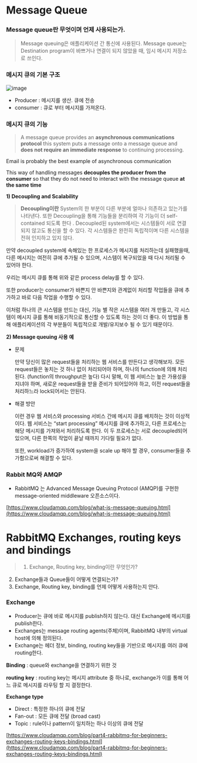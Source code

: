 # Message Queue

### Message queue란 무엇이며 언제 사용되는가.

> Message queuing은 애플리케이션 간 통신에 사용된다.
Message queue는 Destination program이 바쁘거나 연결이 되지 않았을 때, 임시 메시지 저장소로 쓰인다.
> 

### 메시지 큐의 기본 구조
![image](https://user-images.githubusercontent.com/47748246/149721425-7f952f4a-c55b-4864-a4d6-7fe4a1dfd4cf.png)

- Producer : 메시지를 생산. 큐에 전송
- consumer : 큐로 부터 메시지를 가져온다.

### 메시지 큐의 기능

> A message queue provides an **asynchronous communications protocol**
this system puts a message onto a message queue and **does not require an immediate response** to continuing processing.

Email is probably the best example of asynchronous communication

This way of handling messages **decouples the producer from the consumer** so that they do not need to interact with the message queue **at the same time**
> 

**1) Decoupling and Scalability**

> **Decoupling이란** System의 한 부분이 다른 부분에 얼마나 의존하고 있는가를 나타낸다. 
또한 Decoupling을 통해 기능들을 분리하여 각 기능이 더 self-contained 되도록 한다 .
Decoupled된 system에서는 시스템들이 서로 연결되지 않고도 통신을 할 수 있다. 각 시스템들은 완전히 독립적이며 다른 시스템을 전혀 인지하고 있지 않다.
> 

만약 decoupled system에 속해있는 한 프로세스가 메시지를 처리하는데 실패했을때, 다른 메시지는 여전히 큐에 추가될 수 있으며, 시스템이 복구되었을 때 다시 처리될 수 있어야 한다. 

우리는 메시지 큐를 통해 위와 같은 process delay를 할 수 있다. 

또한 producer는 consumer가 바쁜지 안 바쁜지와 관계없이 처리할 작업들을 큐에 추가하고 바로 다음 작업을 수행할 수 있다. 

이처럼 하나의 큰 시스템을 만드는 대신, 기능 별 작은 시스템을 여러 개 만들고, 각 시스템이 메시지 큐를 통해 비동기적으로 통신할 수 있도록 하는 것이 더 좋다. 이 방법을 통해 애플리케이션의 각 부분들이 독립적으로 개발/유지보수 될 수 있기 때문이다. 

**2) Message queuing  사용 예**

- 문제
    
    만약 당신이 많은 request들을 처리하는 웹 서비스를 만든다고 생각해보자. 모든 request들은 놓치는 것 하나 없이 처리되어야 하며, 하나의 function에 의해 처리된다. (function의 throughput은 높다) 다시 말해, 이 웹 서비스는 높은 가용성을 지녀야 하며, 새로운 request들을 받을 준비가 되어있어야 하고, 이전 request들을 처리하느라 lock되어서는 안된다. 
    

- 해결 방안
    
    이런 경우 웹 서비스와 processing 서비스 간에 메시지 큐를 배치하는 것이 이상적이다. 웹 서비스는 “start processing” 메시지를 큐에 추가하고, 다른 프로세스는 해당 메시지를 가져와서 처리하도록 한다. 이 두 프로세스는 서로 decoupled되어 있으며, 다른 한쪽의 작업이 끝날 때까지 기다릴 필요가 없다. 
    
    또한, workload가 증가하여 system을 scale up 해야 할 경우, consumer들을 추가함으로써 해결할 수 있다. 
    

### Rabbit MQ와 AMQP

- RabbitMQ 는 Advanced Message Queuing Protocol (AMQP)를 구현한 message-oriented middleware 오픈소스이다.

[https://www.cloudamqp.com/blog/what-is-message-queuing.html](https://www.cloudamqp.com/blog/what-is-message-queuing.html)

# RabbitMQ Exchanges, routing keys and bindings

> 1. Exchange, Routing key, binding이란 무엇인가?
2. Exchange들과 Queue들이 어떻게 연결되는가?
3. Exchange, Routing key, binding를 언제 어떻게 사용하는지 안다.
> 

### Exchange

- Producer는 큐에 바로 메시지를 publish하지 않는다. 대신 Exchange에 메시지를 publish한다.
- Exchanges는 message routing agents(주체)이며, RabbitMQ 내부의 virtual host에 의해 정의된다.
- Exchange는 헤더 정보, binding, routing key들을 기반으로 메시지를 여러 큐에 routing한다.

**Binding** : queue와 exchange을 연결하기 위한 것

**routing key** : routing key는 메시지 attribute 중 하나로, exchange가 이를 통해 어느 큐로 메시지를 라우팅 할 지 결정한다. 

**Exchange type**

- Direct : 특정한 하나의 큐에 전달
- Fan-out : 모든 큐에 전달 (broad cast)
- Topic : rule이나 pattern이 일치하는 하나 이상의 큐에 전달

[https://www.cloudamqp.com/blog/part4-rabbitmq-for-beginners-exchanges-routing-keys-bindings.html](https://www.cloudamqp.com/blog/part4-rabbitmq-for-beginners-exchanges-routing-keys-bindings.html)
